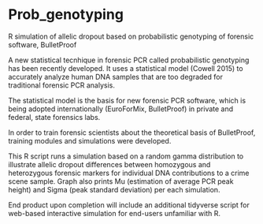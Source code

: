 # Prob_genotyping
R simulation of allelic dropout based on probabilistic genotyping of forensic software, BulletProof


A new statistical tecnhique in forensic PCR called probabilistic genotyping has been recently developed. It uses a statistical model (Cowell 2015) to accurately analyze human DNA samples that are too degraded for traditional forensic PCR analysis.

The statistical model is the basis for new forensic PCR software, which is being adopted internationally (EuroForMix, BulletProof) in private and federal, state forensics labs.

In order to train forensic scientists about the theoretical basis of BulletProof, training modules and simulations were developed.

This R script runs a simulation based on a random gamma distribution to illustrate allelic dropout differences between homozygous and heterozygous forensic markers for individual DNA contributions to a crime scene sample. 
Graph also prints Mu (estimation of average PCR peak height) and Sigma (peak standard deviation) per each simulation.

End product upon completion will include an additional tidyverse script for web-based interactive simulation for end-users unfamiliar with R. 

